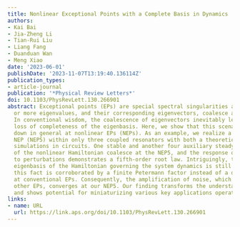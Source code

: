 ```yaml
---
title: Nonlinear Exceptional Points with a Complete Basis in Dynamics
authors:
- Kai Bai
- Jia-Zheng Li
- Tian-Rui Liu
- Liang Fang
- Duanduan Wan
- Meng Xiao
date: '2023-06-01'
publishDate: '2023-11-07T13:19:40.136114Z'
publication_types:
- article-journal
publication: '*Physical Review Letters*'
doi: 10.1103/PhysRevLett.130.266901
abstract: Exceptional points (EPs) are special spectral singularities at which two
  or more eigenvalues, and their corresponding eigenvectors, coalesce and become identical.
  In conventional wisdom, the coalescence of eigenvectors inevitably leads to the
  loss of completeness of the eigenbasis. Here, we show that this scenario breaks
  down in general at nonlinear EPs (NEPs). As an example, we realize a fifth-order
  NEP (NEP5) within only three coupled resonators with both a theoretical model and
  simulations in circuits. One stable and another four auxiliary steady eigenstates
  of the nonlinear Hamiltonian coalesce at the NEP5, and the response of eigenfrequency
  to perturbations demonstrates a fifth-order root law. Intriguingly, the biorthogonal
  eigenbasis of the Hamiltonian governing the system dynamics is still complete, and
  this fact is corroborated by a finite Petermann factor instead of a divergent one
  at conventional EPs. Consequently, the amplification of noise, which diverges at
  other EPs, converges at our NEP5. Our finding transforms the understanding of EPs
  and shows potential for miniaturizing various key applications operating near EPs.
links:
- name: URL
  url: https://link.aps.org/doi/10.1103/PhysRevLett.130.266901
---
```

